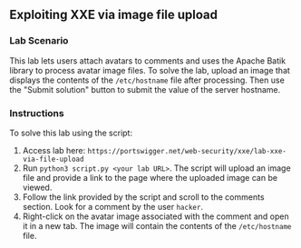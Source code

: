 ## Exploiting XXE via image file upload
### Lab Scenario
This lab lets users attach avatars to comments and uses the Apache Batik library to process avatar image files.
To solve the lab, upload an image that displays the contents of the `/etc/hostname` file after processing. Then use the "Submit solution" button to submit the value of the server hostname.

### Instructions
To solve this lab using the script:
1. Access lab here: `https://portswigger.net/web-security/xxe/lab-xxe-via-file-upload`
2. Run `python3 script.py <your lab URL>`. The script will upload an image file and provide a link to the page where the uploaded image can be viewed.
3. Follow the link provided by the script and scroll to the comments section. Look for a comment by the user `hacker`.
4. Right-click on the avatar image associated with the comment and open it in a new tab. The image will contain the contents of the `/etc/hostname` file.
